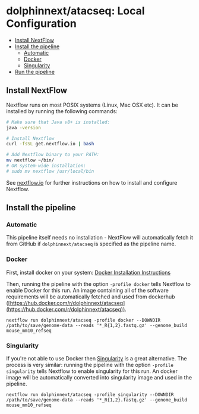 # dolphinnext/atacseq: Local Configuration
<!-- Install Atom plugin markdown-toc-auto for this ToC -->
<!-- TOC START min:2 max:3 link:true asterisk:true -->
* [Install NextFlow](#install-nextflow)
* [Install the pipeline](#install-the-pipeline)
  * [Automatic](#automatic)
  * [Docker](#docker)
  * [Singularity](#singularity)
* [Run the pipeline](usage.md)
<!-- TOC END -->

## Install NextFlow
Nextflow runs on most POSIX systems (Linux, Mac OSX etc). It can be installed by running the following commands:

```bash
# Make sure that Java v8+ is installed:
java -version

# Install Nextflow
curl -fsSL get.nextflow.io | bash

# Add Nextflow binary to your PATH:
mv nextflow ~/bin/
# OR system-wide installation:
# sudo mv nextflow /usr/local/bin
```

See [nextflow.io](https://www.nextflow.io/) for further instructions on how to install and configure Nextflow.

## Install the pipeline

### Automatic
This pipeline itself needs no installation - NextFlow will automatically fetch it from GitHub if `dolphinnext/atacseq` is specified as the pipeline name.

### Docker
First, install docker on your system: [Docker Installation Instructions](https://docs.docker.com/engine/installation/)

Then, running the pipeline with the option `-profile docker` tells Nextflow to enable Docker for this run. An image containing all of the software requirements will be automatically fetched and used from dockerhub ([https://hub.docker.com/r/dolphinnext/atacseq](https://hub.docker.com/r/dolphinnext/atacseq)).

```
nextflow run dolphinnext/atacseq -profile docker --DOWNDIR /path/to/save/genome-data --reads '*_R{1,2}.fastq.gz' --genome_build mouse_mm10_refseq
```

### Singularity
If you're not able to use Docker then [Singularity](http://singularity.lbl.gov/) is a great alternative.
The process is very similar: running the pipeline with the option `-profile singularity` tells Nextflow to enable singularity for this run. An docker image will be automatically converted into singularity image and used in the pipeline.

```
nextflow run dolphinnext/atacseq -profile singularity --DOWNDIR /path/to/save/genome-data --reads '*_R{1,2}.fastq.gz' --genome_build mouse_mm10_refseq
```

